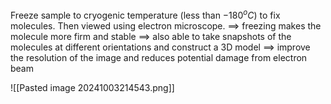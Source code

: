 Freeze sample to cryogenic temperature (less than $-180^o C$) to fix molecules. Then viewed using electron microscope.
$\implies$ freezing makes the molecule more firm and stable
$\implies$ also able to take snapshots of the molecules at different orientations and construct a 3D model
$\implies$ improve the resolution of the image and reduces potential damage from electron beam

![[Pasted image 20241003214543.png]]